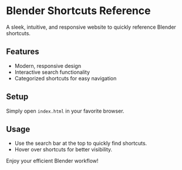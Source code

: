 # Blender Shortcuts Reference

A sleek, intuitive, and responsive website to quickly reference Blender shortcuts.

## Features
- Modern, responsive design
- Interactive search functionality
- Categorized shortcuts for easy navigation

## Setup

Simply open `index.html` in your favorite browser.

## Usage

- Use the search bar at the top to quickly find shortcuts.
- Hover over shortcuts for better visibility.

Enjoy your efficient Blender workflow! 